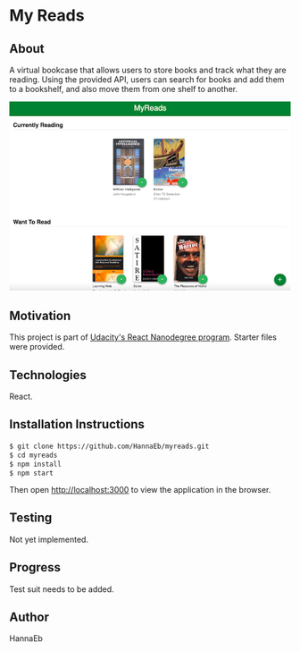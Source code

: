 # My Reads

## About

A virtual bookcase that allows users to store books and track what they are reading. Using the provided API, users can search for books and add them to a bookshelf, and also move them from one shelf to another.

![](public/screenshot.png)

## Motivation

This project is part of [Udacity's React Nanodegree program](https://www.udacity.com/course/react-nanodegree--nd019). Starter files were provided.

## Technologies

React.

## Installation Instructions

```
$ git clone https://github.com/HannaEb/myreads.git
$ cd myreads
$ npm install
$ npm start
```

Then open [http://localhost:3000](http://localhost:3000) to view the application in the browser.

## Testing

Not yet implemented.

## Progress

Test suit needs to be added.

## Author

HannaEb
